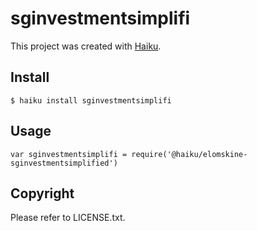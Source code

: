 # sginvestmentsimplifi

This project was created with [Haiku](https://haiku.ai).

## Install

```
$ haiku install sginvestmentsimplifi
```

## Usage

```
var sginvestmentsimplifi = require('@haiku/elomskine-sginvestmentsimplified')
```

## Copyright

Please refer to LICENSE.txt.